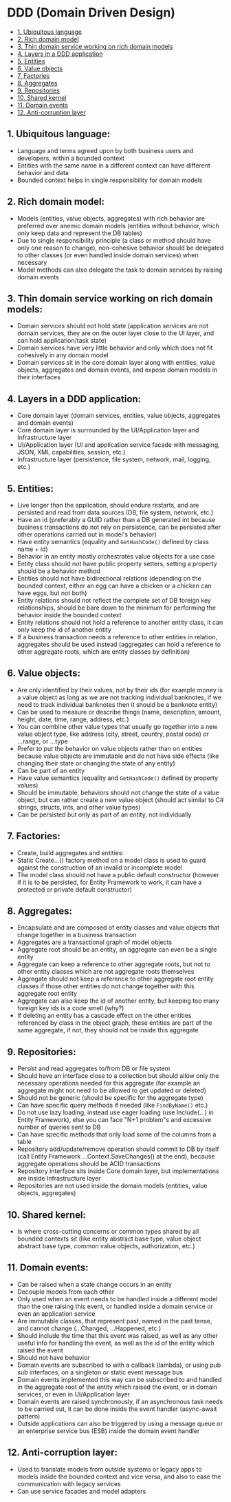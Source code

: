 # DDD (Domain Driven Design)

- [ 1. Ubiquitous language](#1-ubiquitous-language)
- [ 2. Rich domain model](#2-rich-domain-model)
- [ 3. Thin domain service working on rich domain models](#3-thin-domain-service-working-on-rich-domain-models)
- [ 4. Layers in a DDD application](#4-layers-in-a-ddd-application)
- [ 5. Entities](#5-entities)
- [ 6. Value objects](#6-value-objects)
- [ 7. Factories](#7-factories)
- [ 8. Aggregates](#8-aggregates)
- [ 9. Repositories](#9-repositories)
- [10. Shared kernel](#10-shared-kernel)
- [11. Domain events](#11-domain-events)
- [12. Anti-corruption layer](#12-anti-corruption-layer)

## 1. Ubiquitous language:
- Language and terms agreed upon by both business users and developers, within a bounded context
- Entities with the same name in a different context can have different behavior and data
- Bounded context helps in single responsibility for domain models

## 2. Rich domain model:
* Models (entities, value objects, aggregates) with rich behavior are preferred over anemic domain models (entities without behavior, which only keep data and represent the DB tables)
* Due to single responsibility principle (a class or method should have only one reason to change), non-cohesive behavior should be delegated to other classes (or even handled inside domain services) when necessary
* Model methods can also delegate the task to domain services by raising domain events

## 3. Thin domain service working on rich domain models:
* Domain services should not hold state (application services are not domain services, they are on the outer layer close to the UI layer, and can hold application/task state)
* Domain services have very little behavior and only which does not fit cohesively in any domain model
* Domain services sit in the core domain layer along with entities, value objects, aggregates and domain events, and expose domain models in their interfaces

## 4. Layers in a DDD application:
* Core domain layer (domain services, entities, value objects, aggregates and domain events)
* Core domain layer is surrounded by the UI/Application layer and Infrastructure layer
* UI/Application layer (UI and application service facade with messaging, JSON, XML capabilities, session, etc.)
* Infrastructure layer (persistence, file system, network, mail, logging, etc.) 

## 5. Entities:
* Live longer than the application, should endure restarts, and are persisted and read from data sources (DB, file system, network, etc.)
* Have an id (preferably a GUID rather than a DB generated int because business transactions do not rely on persistence, can be persisted after other operations carried out in model's behavior)
* Have entity semantics (equality and `GetHashCode()` defined by class name + id)
* Behavior in an entity mostly orchestrates value objects for a use case
* Entity class should not have public property setters, setting a property should be a behavior method
* Entities should not have bidirectional relations (depending on the bounded context, either an egg can have a chicken or a chicken can have eggs, but not both)
* Entity relations should not reflect the complete set of DB foreign key relationships, should be bare down to the minimum for performing the behavior inside the bounded context
* Entity relations should not hold a reference to another entity class, it can only keep the id of another entity
* If a business transaction needs a reference to other entities in relation, aggregates should be used instead (aggregates can hold a reference to other aggregate roots, which are entity classes by definition)

## 6. Value objects:
* Are only identified by their values, not by their ids (for example money is a value object as long as we are not tracking individual banknotes, if we need to track individual banknotes then it should be a banknote entity)
* Can be used to measure or describe things (name, description, amount, height, date, time, range, address, etc.)
* You can combine other value types that usually go together into a new value object type, like address (city, street, country, postal code) or ...range, or ...type
* Prefer to put the behavior on value objects rather than on entities because value objects are immutable and do not have side effects (like changing their state or changing the state of any entity)
* Can be part of an entity
* Have value semantics (equality and `GetHashCode()` defined by property values)
* Should be immutable, behaviors should not change the state of a value object, but can rather create a new value object (should act similar to C# strings, structs, ints, and other value types)
* Can be persisted but only as part of an entity, not individually

## 7. Factories:
* Create, build aggregates and entities:
* Static Create...() factory method on a model class is used to guard against the construction of an invalid or incomplete model
* The model class should not have a public default constructor (however if it is to be persisted, for Entity Framework to work, it can have a protected or private default constructor)

## 8. Aggregates:
* Encapsulate and are composed of entity classes and value objects that change together in a business transaction
* Aggregates are a transactional graph of model objects
* Aggregate root should be an entity, an aggregate can even be a single entity
* Aggregate can keep a reference to other aggregate roots, but not to other entity classes which are not aggregate roots themselves
* Aggregate should not keep a reference to other aggregate root entity classes if those other entities do not change together with this aggregate root entity
* Aggregate can also keep the id of another entity, but keeping too many foreign key ids is a code smell (why?)
* If deleting an entity has a cascade effect on the other entities referenced by class in the object graph, these entities are part of the same aggregate, if not, they should not be inside this aggregate

## 9. Repositories:
* Persist and read aggregates to/from DB or file system
* Should have an interface close to a collection but should allow only the necessary operations needed for this aggregate (for example an aggregate might not need to be allowed to get updated or deleted)
* Should not be generic (should be specific for the aggregate type)
* Can have specific query methods if needed (like `FindByName()` etc.)
* Do not use lazy loading, instead use eager loading (use Include(...) in Entity Framework), else you can face "N+1 problem"s and excessive number of queries sent to DB
* Can have specific methods that only load some of the columns from a table
* Repository add/update/remove operation should commit to DB by itself (call Entity Framework ...Context.SaveChanges() at the end), because aggregate operations should be ACID transactions
* Repository interface sits inside Core domain layer, but implementations are inside Infrastructure layer
* Repositories are not used inside the domain models (entities, value objects, aggregates)

## 10. Shared kernel:
* Is where cross-cutting concerns or common types shared by all bounded contexts sit (like entity abstract base type, value object abstract base type, common value objects, authorization, etc.)

## 11. Domain events:
* Can be raised when a state change occurs in an entity
* Decouple models from each other
* Only used when an event needs to be handled inside a different model than the one raising this event, or handled inside a domain service or even an application service
* Are immutable classes, that represent past, named in the past tense, and cannot change (...Changed, ...Happened, etc.)
* Should include the time that this event was raised, as well as any other useful info for handling the event, as well as the id of the entity which raised the event
* Should not have behavior
* Domain events are subscribed to with a callback (lambda), or using pub sub interfaces, on a singleton or static event message bus
* Domain events implemented this way can be subscribed to and handled in the aggregate root of the entity which raised the event, or in domain services, or even in UI/Application layer
* Domain events are raised synchronously, if an asynchronous task needs to be carried out, it can be done inside the event handler (async-await pattern)
* Outside applications can also be triggered by using a message queue or an enterprise service bus (ESB) inside the domain event handler

## 12. Anti-corruption layer:
* Used to translate models from outside systems or legacy apps to models inside the bounded context and vice versa, and also to ease the communication with legacy services
* Can use service facades and model adapters
